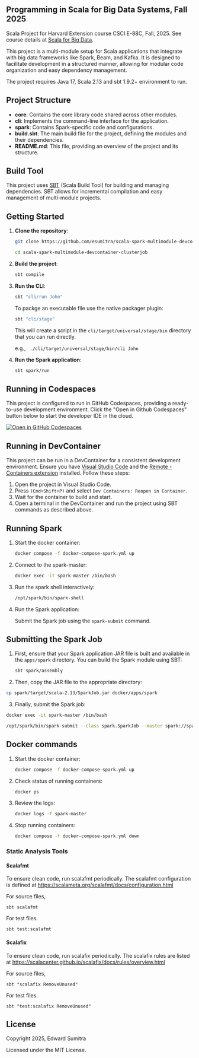 ## Programming in Scala for Big Data Systems, Fall 2025
Scala Project for Harvard Extension course CSCI E-88C, Fall, 2025. See course details at [Scala for Big Data](https://courses.dce.harvard.edu/?details&srcdb=202601&crn=16769).


This project is a multi-module setup for Scala applications that integrate with big data frameworks like Spark, Beam, and Kafka. It is designed to facilitate development in a structured manner, allowing for modular code organization and easy dependency management.

The project requires Java 17, Scala 2.13 and sbt 1.9.2+ environment to run.

## Project Structure
- **core**: Contains the core library code shared across other modules.
- **cli**: Implements the command-line interface for the application.
- **spark**: Contains Spark-specific code and configurations.
- **build.sbt**: The main build file for the project, defining the modules and their dependencies.
- **README.md**: This file, providing an overview of the project and its structure.

## Build Tool
This project uses [SBT](https://www.scala-sbt.org/) (Scala Build Tool) for building and managing dependencies. SBT allows for incremental compilation and easy management of multi-module projects.

## Getting Started
1. **Clone the repository**:
   ```bash
   git clone https://github.com/esumitra/scala-spark-multimodule-devcontainer-clusterjob.git

   cd scala-spark-multimodule-devcontainer-clusterjob
   ```
2. **Build the project**:
   ```bash
   sbt compile
   ```
3. **Run the CLI**:
   ```bash
   sbt "cli/run John"
   ```

   To packge an executable file use the native packager plugin:
   ```bash
   sbt "cli/stage"
    ```
    This will create a script in the `cli/target/universal/stage/bin` directory that you can run directly.

   e.g., ` ./cli/target/universal/stage/bin/cli John`
4. **Run the Spark application**:
   ```bash
   sbt spark/run
   ```

## Running in Codespaces
This project is configured to run in GitHub Codespaces, providing a ready-to-use development environment. Click the "Open in Github Codespaces" button below to start the developer IDE in the cloud.

[![Open in GitHub Codespaces](https://github.com/codespaces/badge.svg)](https://codespaces.new/esumitra/2025-fall-csci-e88c?quickstart=1)


## Running in DevContainer
This project can be run in a DevContainer for a consistent development environment. Ensure you have [Visual Studio Code](https://code.visualstudio.com/) and the [Remote - Containers extension](https://marketplace.visualstudio.com/items?itemName=ms-vscode-remote.remote-containers) installed. Follow these steps:
1. Open the project in Visual Studio Code.
2. Press `(Cmd+Shift+P)` and select `Dev Containers: Reopen in Container`.
3. Wait for the container to build and start.
4. Open a terminal in the DevContainer and run the project using SBT commands as described above.

## Running Spark

1. Start the docker container:
   ```bash
   docker compose -f docker-compose-spark.yml up
   ```
2. Connect to the spark-master:
   ```bash
   docker exec -it spark-master /bin/bash
   ```
3. Run the spark shell interactively:
   ```bash
   /opt/spark/bin/spark-shell
   ```

4. Run the Spark application:

   Submit the Spark job using the `spark-submit` command.

## Submitting the Spark Job
1. First, ensure that your Spark application JAR file is built and available in the `apps/spark` directory. You can build the Spark module using SBT:
   ```bash
   sbt spark/assembly
   ```

2.    Then, copy the JAR file to the appropriate directory:
   ```bash
   cp spark/target/scala-2.13/SparkJob.jar docker/apps/spark
   ```

3.    Finally, submit the Spark job:
   ```bash
   docker exec -it spark-master /bin/bash
   
   /opt/spark/bin/spark-submit --class spark.SparkJob --master spark://spark-master:7077 /opt/spark-apps/SparkJob.jar
   ```
## Docker commands

1. Start the docker container:
   ```bash
   docker compose -f docker-compose-spark.yml up
   ```
2. Check status of running containers:
   ```bash
   docker ps
   ```
3. Review the logs:
   ```bash
   docker logs -f spark-master
   ```
4. Stop running containers:
   ```bash
   docker compose -f docker-compose-spark.yml down
   ```

### Static Analysis Tools

#### Scalafmt
To ensure clean code, run scalafmt periodically. The scalafmt configuration is defined at https://scalameta.org/scalafmt/docs/configuration.html

For source files,

`sbt scalafmt`

For test files.

`sbt test:scalafmt`

#### Scalafix
To ensure clean code, run scalafix periodically. The scalafix rules are listed at https://scalacenter.github.io/scalafix/docs/rules/overview.html

For source files,

`sbt "scalafix RemoveUnused"`

For test files.

`sbt "test:scalafix RemoveUnused"`

## License
Copyright 2025, Edward Sumitra

Licensed under the MIT License.